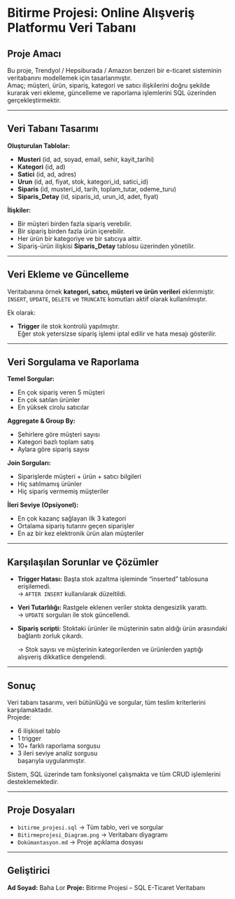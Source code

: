 # Bitirme Projesi: Online Alışveriş Platformu Veri Tabanı

## Proje Amacı
Bu proje, Trendyol / Hepsiburada / Amazon benzeri bir e-ticaret sisteminin veritabanını modellemek için tasarlanmıştır.  
Amaç; müşteri, ürün, sipariş, kategori ve satıcı ilişkilerini doğru şekilde kurarak veri ekleme, güncelleme ve raporlama işlemlerini SQL üzerinden gerçekleştirmektir.

---

## Veri Tabanı Tasarımı

**Oluşturulan Tablolar:**
- **Musteri** (id, ad, soyad, email, sehir, kayit_tarihi)  
- **Kategori** (id, ad)  
- **Satici** (id, ad, adres)  
- **Urun** (id, ad, fiyat, stok, kategori_id, satici_id)  
- **Siparis** (id, musteri_id, tarih, toplam_tutar, odeme_turu)  
- **Siparis_Detay** (id, siparis_id, urun_id, adet, fiyat)

**İlişkiler:**
- Bir müşteri birden fazla sipariş verebilir.  
- Bir sipariş birden fazla ürün içerebilir.  
- Her ürün bir kategoriye ve bir satıcıya aittir.  
- Sipariş-ürün ilişkisi **Siparis_Detay** tablosu üzerinden yönetilir.

---

## Veri Ekleme ve Güncelleme
Veritabanına örnek **kategori, satıcı, müşteri ve ürün verileri** eklenmiştir.  
`INSERT`, `UPDATE`, `DELETE` ve `TRUNCATE` komutları aktif olarak kullanılmıştır.  

Ek olarak:
- **Trigger** ile stok kontrolü yapılmıştır.  
  Eğer stok yetersizse sipariş işlemi iptal edilir ve hata mesajı gösterilir.

---

## Veri Sorgulama ve Raporlama

**Temel Sorgular:**
- En çok sipariş veren 5 müşteri  
- En çok satılan ürünler  
- En yüksek cirolu satıcılar  

**Aggregate & Group By:**
- Şehirlere göre müşteri sayısı  
- Kategori bazlı toplam satış  
- Aylara göre sipariş sayısı  

**Join Sorguları:**
- Siparişlerde müşteri + ürün + satıcı bilgileri  
- Hiç satılmamış ürünler  
- Hiç sipariş vermemiş müşteriler  

**İleri Seviye (Opsiyonel):**
- En çok kazanç sağlayan ilk 3 kategori  
- Ortalama sipariş tutarını geçen siparişler  
- En az bir kez elektronik ürün alan müşteriler  

---

## Karşılaşılan Sorunlar ve Çözümler
- **Trigger Hatası:** Başta stok azaltma işleminde “inserted” tablosuna erişilemedi.  
  → `AFTER INSERT` kullanılarak düzeltildi.   
- **Veri Tutarlılığı:** Rastgele eklenen veriler stokta dengesizlik yarattı.  
  → `UPDATE` sorguları ile stok güncellendi.
- **Sipariş scripti:** Stoktaki ürünler ile müşterinin satın aldığı ürün arasındaki bağlantı zorluk çıkardı.
  
   → Stok sayısı ve müşterinin kategorilerden ve ürünlerden yaptığı alışveriş dikkatlice dengelendi.

---

## Sonuç
Veri tabanı tasarımı, veri bütünlüğü ve sorgular, tüm teslim kriterlerini karşılamaktadır.  
Projede:
- 6 ilişkisel tablo  
- 1 trigger  
- 10+ farklı raporlama sorgusu  
- 3 ileri seviye analiz sorgusu  
başarıyla uygulanmıştır.  

Sistem, SQL üzerinde tam fonksiyonel çalışmakta ve tüm CRUD işlemlerini desteklemektedir.

---

## Proje Dosyaları
- `bitirme_projesi.sql` → Tüm tablo, veri ve sorgular  
- `Bitirmeprojesi_Diagram.png` → Veritabanı diyagramı  
- `Dokümantasyon.md` → Proje açıklama dosyası  

---

## Geliştirici
**Ad Soyad:** Baha Lor
**Proje:** Bitirme Projesi – SQL E-Ticaret Veritabanı  





